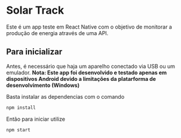 # Solar Track

Este é um app teste em React Native com o objetivo de monitorar a produção de energia através de uma API.

## Para inicializar

Antes, é necessário que haja um aparelho conectado via USB ou um emulador.
**Nota: Este app foi desenvolvido e testado apenas em dispositivos Android devido a limitações da platarforma de desenvolvimento (Windows)**

Basta instalar as dependencias com o comando

```bash
npm install
```

Então para iniciar utilize

```bash
npm start
```